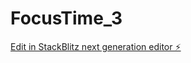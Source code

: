 # FocusTime_3

[Edit in StackBlitz next generation editor ⚡️](https://stackblitz.com/~/github.com/alphaboi569/FocusTime_3)
